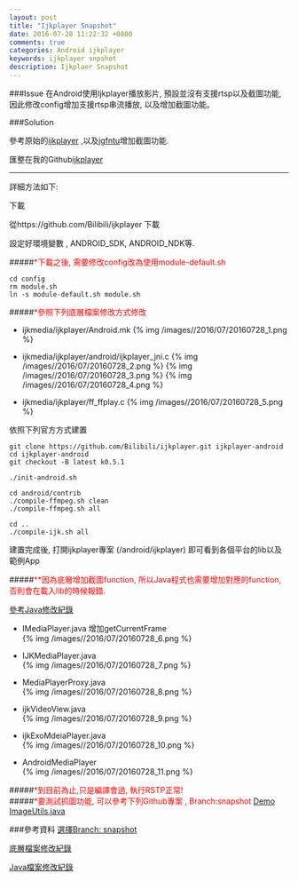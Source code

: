 ```yaml
---
layout: post
title: "Ijkplayer Snapshot"
date: 2016-07-28 11:22:32 +0800
comments: true
categories: Android ijkplayer
keywords: ijkplayer snpshot
description: Ijkplaer Snapshot
---
```

###Issue
在Android使用Ijkplayer播放影片, 預設並沒有支援rtsp以及截圖功能,
因此修改config增加支援rtsp串流播放, 以及增加截圖功能。 

<!--more-->
###Solution

參考原始的<a href=https://github.com/bbcallen/ijkplayer>ijkplayer</a> ,以及<a href=https://github.com/jgfntu/ijkplayer/tree/snapshort>jgfntu</a>增加截圖功能.

匯整在我的Github<a href=https://github.com/Tuzr/ijkplayer>ijkplayer</a>

----
詳細方法如下:

下載

從https://github.com/Bilibili/ijkplayer 下載

設定好環境變數 , ANDROID_SDK, ANDROID_NDK等.

#####<font color=#FF0000>*下載之後, 需要修改config改為使用module-default.sh</font>

	cd config
	rm module.sh
	ln -s module-default.sh module.sh
#####<font color=#FF0000>*參照下列底層檔案修改方式修改</font>
* ijkmedia/ijkplayer/Android.mk
{% img /images//2016/07/20160728_1.png %}

* ijkmedia/ijkplayer/android/ijkplayer_jni.c
{% img /images//2016/07/20160728_2.png %}
{% img /images//2016/07/20160728_3.png %}
{% img /images//2016/07/20160728_4.png %}

* ijkmedia/ijkplayer/ff_ffplay.c
{% img /images//2016/07/20160728_5.png %}

依照下列官方方式建置

	git clone https://github.com/Bilibili/ijkplayer.git ijkplayer-android
	cd ijkplayer-android
	git checkout -B latest k0.5.1

	./init-android.sh

	cd android/contrib
	./compile-ffmpeg.sh clean
	./compile-ffmpeg.sh all

	cd ..
	./compile-ijk.sh all

建置完成後, 打開ijkplayer專案 (/android/ijkplayer)
即可看到各個平台的lib以及範例App

#####<font color=#FF0000>**因為底層增加截圖function, 所以Java程式也需要增加對應的function, 否則會在載入lib的時候報錯.</font>

<a href =https://github.com/jgfntu/ijkplayer/commit/fe3a46d2032e6468e490a3c6df927eea59dc7c4e>參考Java修改紀錄</a>

* IMediaPlayer.java 增加getCurrentFrame <br>
{% img /images//2016/07/20160728_6.png %}

* IJKMediaPlayer.java <br>
{% img /images//2016/07/20160728_7.png %}

* MediaPlayerProxy.java <br>
{% img /images//2016/07/20160728_8.png %}
* ijkVideoView.java <br>
{% img /images//2016/07/20160728_9.png %}
* ijkExoMdeiaPlayer.java <br>
{% img /images//2016/07/20160728_10.png %}
* AndroidMediaPlayer <br>
{% img /images//2016/07/20160728_11.png %}

#####<font color=#FF0000>*到目前為止,只是編譯會過, 執行RSTP正常!</font> <br>
#####<font color=#FF0000>*要測試抓圖功能, 可以參考下列Github專案 , Branch:snapshot</font>
<a href=https://github.com/jgfntu/ijkplayer/blob/snapshort/android/ijkmediademo/src/tv/danmaku/ijk/media/demo/VideoPlayerActivity.java>Demo</a> <br>
<a href=https://github.com/jgfntu/ijkplayer/blob/snapshort/android/ijkmediademo/src/tv/danmaku/ijk/media/demo/ImageUtils.java>ImageUtils.java</a>


###參考資料
<a href=https://github.com/jgfntu/ijkplayer/tree/snapshort>選擇Branch: snapshot</a>

<a href=https://github.com/jgfntu/ijkplayer/commit/b1efc14f88cc792ed1c221b9f4e257e27175762a>底層檔案修改紀錄</a>

<a href=https://github.com/jgfntu/ijkplayer/commit/fe3a46d2032e6468e490a3c6df927eea59dc7c4e>Java檔案修改紀錄</a>


